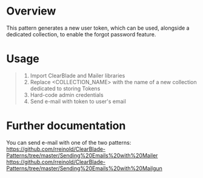 # Overview

This pattern generates a new user token, which can be used, alongside a dedicated collection, to enable the forgot password feature.

# Usage

>1. Import ClearBlade and Mailer libraries
>2. Replace \<COLLECTION_NAME\> with the name of a new collection dedicated to storing Tokens
>3. Hard-code admin credentials
>4. Send e-mail with token to user's email

# Further documentation

You can send e-mail with one of the two patterns:
https://github.com/rreinold/ClearBlade-Patterns/tree/master/Sending%20Emails%20with%20Mailer
https://github.com/rreinold/ClearBlade-Patterns/tree/master/Sending%20Emails%20with%20Mailgun